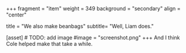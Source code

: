+++
fragment = "item"
weight = 349
background = "secondary"
align = "center"

title = "We also make beanbags"
subtitle= "Well, Liam does."


[asset]
    # TODO: add image
  #image = "screenshot.png"
+++
And I think Cole helped make that take a while.